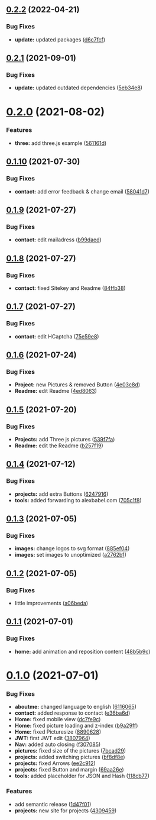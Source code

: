 ## [0.2.2](https://github.com/Jamaki5/Next-Website/compare/v0.2.1...v0.2.2) (2022-04-21)


### Bug Fixes

* **update:** updated packages ([d6c7fcf](https://github.com/Jamaki5/Next-Website/commit/d6c7fcfca337d74d9ba36836a6999f17e4f4d523))

## [0.2.1](https://github.com/Jamaki5/Next-Website/compare/v0.2.0...v0.2.1) (2021-09-01)


### Bug Fixes

* **update:** updated outdated dependencies ([5eb34e8](https://github.com/Jamaki5/Next-Website/commit/5eb34e83403fe52cfccdc454b460443706e4e1eb))

# [0.2.0](https://github.com/Jamaki5/Next-Website/compare/v0.1.10...v0.2.0) (2021-08-02)


### Features

* **three:** add three.js example ([561161d](https://github.com/Jamaki5/Next-Website/commit/561161de5db4620959c156d953decc066e799d10))

## [0.1.10](https://github.com/Jamaki5/Next-Website/compare/v0.1.9...v0.1.10) (2021-07-30)


### Bug Fixes

* **contact:** add error feedback & change email ([58041d7](https://github.com/Jamaki5/Next-Website/commit/58041d7c2db289e6bc226c09a204101a3809a85f))

## [0.1.9](https://github.com/Jamaki5/Next-Website/compare/v0.1.8...v0.1.9) (2021-07-27)


### Bug Fixes

* **contact:** edit mailadress ([b99daed](https://github.com/Jamaki5/Next-Website/commit/b99daed1ae634aa1f66508e1c3791154e262fa9c))

## [0.1.8](https://github.com/Jamaki5/Next-Website/compare/v0.1.7...v0.1.8) (2021-07-27)


### Bug Fixes

* **contact:** fixed Sitekey and Readme ([84ffb38](https://github.com/Jamaki5/Next-Website/commit/84ffb384c612a9c5bf611020c4b428bcb37dd728))

## [0.1.7](https://github.com/Jamaki5/Next-Website/compare/v0.1.6...v0.1.7) (2021-07-27)


### Bug Fixes

* **contact:** edit HCaptcha ([75e59e8](https://github.com/Jamaki5/Next-Website/commit/75e59e8bd50dbdf3b4b385f1edde28e9cd36a549))

## [0.1.6](https://github.com/Jamaki5/Next-Website/compare/v0.1.5...v0.1.6) (2021-07-24)


### Bug Fixes

* **Project:** new Pictures & removed Button ([4e03c8d](https://github.com/Jamaki5/Next-Website/commit/4e03c8d373123e02146e88368fa497dc4847c44f))
* **Readme:** edit Readme ([4ed8063](https://github.com/Jamaki5/Next-Website/commit/4ed8063c869fb08944bf8868d814373da36b076d))

## [0.1.5](https://github.com/Jamaki5/Next-Website/compare/v0.1.4...v0.1.5) (2021-07-20)


### Bug Fixes

* **Projects:** add Three js pictures ([539f7fa](https://github.com/Jamaki5/Next-Website/commit/539f7faff9bffae92a0e2e5c55fdd7c13ca6b503))
* **Readme:** edit the Readme ([b257f19](https://github.com/Jamaki5/Next-Website/commit/b257f192e1ed3abef354311d00b08259fc0e8ce6))

## [0.1.4](https://github.com/Jamaki5/Next-Website/compare/v0.1.3...v0.1.4) (2021-07-12)


### Bug Fixes

* **projects:** add extra Buttons ([6247916](https://github.com/Jamaki5/Next-Website/commit/6247916fb3400862bbe123cdb02d13ee77d0367c))
* **tools:** added forwarding to alexbabel.com ([705c1f8](https://github.com/Jamaki5/Next-Website/commit/705c1f8de19739d4abd8ef542a927214db5725c3))

## [0.1.3](https://github.com/Jamaki5/Next-Website/compare/v0.1.2...v0.1.3) (2021-07-05)


### Bug Fixes

* **images:** change logos to svg format ([885ef04](https://github.com/Jamaki5/Next-Website/commit/885ef047eac8d35dd3085f7555f7c8ed00c4e334))
* **images:** set images to unoptimized ([a2762b1](https://github.com/Jamaki5/Next-Website/commit/a2762b1358d407c38f0374d9a79a5cafc6e743a8))

## [0.1.2](https://github.com/Jamaki5/Next-Website/compare/v0.1.1...v0.1.2) (2021-07-05)


### Bug Fixes

* little improvements ([a06beda](https://github.com/Jamaki5/Next-Website/commit/a06bedaa3c77a4da10afbf77d2905df219387b2b))

## [0.1.1](https://github.com/Jamaki5/Next-Website/compare/v0.1.0...v0.1.1) (2021-07-01)


### Bug Fixes

* **home:** add animation and reposition content ([48b5b9c](https://github.com/Jamaki5/Next-Website/commit/48b5b9c1b4450313daa5bae7efc369fea6d56b16))

# [0.1.0](https://github.com/Jamaki5/Next-Website/compare/v0.0.4...v0.1.0) (2021-07-01)


### Bug Fixes

* **aboutme:** changed language to english ([6116065](https://github.com/Jamaki5/Next-Website/commit/611606526cb631f285eedf021059dcbc1dc4ffff))
* **contact:** added response to contact ([e36ba6d](https://github.com/Jamaki5/Next-Website/commit/e36ba6d9a0883abbf2d840e6ded4289370c73ca6))
* **Home:** fixed mobile view ([dc7fe9c](https://github.com/Jamaki5/Next-Website/commit/dc7fe9c4792acae15cecc97b93993f3ac79c7dd8))
* **Home:** fixed picture loading and z-index ([b9a29ff](https://github.com/Jamaki5/Next-Website/commit/b9a29ff40bd2d1d17a60ca911cd5c0f0548478bc))
* **Home:** fixed Picturesize ([8890628](https://github.com/Jamaki5/Next-Website/commit/88906280ed8123b942f934005eb7818678d68c65))
* **JWT:** first JWT edit ([3807964](https://github.com/Jamaki5/Next-Website/commit/3807964908d7b79da8318f3827eb14b3ce240b80))
* **Nav:** added auto closing ([f307085](https://github.com/Jamaki5/Next-Website/commit/f30708521ffa72974320f44d358f4df85e51ad18))
* **pictures:** fixed size of the pictures ([7bcad29](https://github.com/Jamaki5/Next-Website/commit/7bcad2985d5f010401df8d755f2d28983a4b806c))
* **projects:** added switching pictures ([bf8df8e](https://github.com/Jamaki5/Next-Website/commit/bf8df8e347ccf48df277870f3181dc16ff3d0738))
* **projects:** fixed Arrows ([ee2c912](https://github.com/Jamaki5/Next-Website/commit/ee2c912988cf5df92f63f80b77539c90ab3faa46))
* **projects:** fixed Button and margin ([69aa26e](https://github.com/Jamaki5/Next-Website/commit/69aa26e06ff8049aade8918771691c1fed93bb1c))
* **tools:** added placeholder for JSON and Hash ([118cb77](https://github.com/Jamaki5/Next-Website/commit/118cb778e56c1b37e14cb9ed0f52c9f358e4cec3))


### Features

* add semantic release ([1d47f01](https://github.com/Jamaki5/Next-Website/commit/1d47f01af688f3b62201f2ed437f6fb29fda46ac))
* **projects:** new site for projects ([4309459](https://github.com/Jamaki5/Next-Website/commit/4309459ac47e1d2a2970db06c632e27b22e2d4a0))
